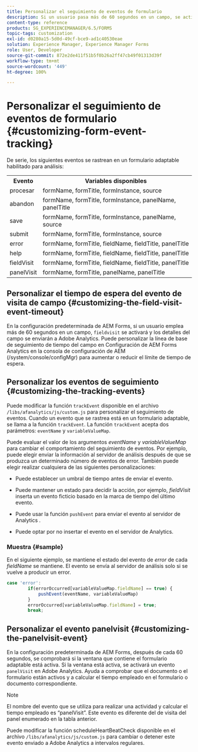 ```yaml
---
title: Personalizar el seguimiento de eventos de formulario
description: Si un usuario pasa más de 60 segundos en un campo, se activará un evento de visita de campo y los detalles del campo se enviarán a Adobe SiteCatalyst.
content-type: reference
products: SG_EXPERIENCEMANAGER/6.5/FORMS
topic-tags: customization
exl-id: d0280a15-5d0d-49cf-bce9-ad1c40530eae
solution: Experience Manager, Experience Manager Forms
role: User, Developer
source-git-commit: 872e2de411f51b5f0b26a2ff47cb49f01313d39f
workflow-type: tm+mt
source-wordcount: '449'
ht-degree: 100%

---
```


# Personalizar el seguimiento de eventos de formulario {#customizing-form-event-tracking}

De serie, los siguientes eventos se rastrean en un formulario adaptable habilitado para análisis:

<table>
 <tbody>
  <tr>
   <th>Evento</th>
   <th>Variables disponibles</th>
  </tr>
  <tr>
   <td>procesar</td>
   <td>formName, formTitle, formInstance, source</td>
  </tr>
  <tr>
   <td>abandon</td>
   <td>formName, formTitle, formInstance, panelName, panelTitle</td>
  </tr>
  <tr>
   <td>save</td>
   <td>formName, formTitle, formInstance, panelName, source</td>
  </tr>
  <tr>
   <td>submit</td>
   <td>formName, formTitle, formInstance, source</td>
  </tr>
  <tr>
   <td>error</td>
   <td>formName, formTitle, fieldName, fieldTitle, panelTitle</td>
  </tr>
  <tr>
   <td>help</td>
   <td>formName, formTitle, fieldName, fieldTitle, panelTitle</td>
  </tr>
  <tr>
   <td>fieldVisit</td>
   <td>formName, formTitle, fieldName, fieldTitle, panelTitle<br /> </td>
  </tr>
  <tr>
   <td>panelVisit</td>
   <td>formName, formTitle, panelName, panelTitle</td>
  </tr>
 </tbody>
</table>

## Personalizar el tiempo de espera del evento de visita de campo {#customizing-the-field-visit-event-timeout}

En la configuración predeterminada de AEM Forms, si un usuario emplea más de 60 segundos en un campo, `fieldvisit` se activará y los detalles del campo se enviarán a Adobe Analytics. Puede personalizar la línea de base de seguimiento de tiempo del campo en Configuración de AEM Forms Analytics en la consola de configuración de AEM (/system/console/configMgr) para aumentar o reducir el límite de tiempo de espera.

## Personalizar los eventos de seguimiento {#customizing-the-tracking-events}

Puede modificar la función `trackEvent` disponible en el archivo `/libs/afanalytics/js/custom.js` para personalizar el seguimiento de eventos. Cuando un evento que se rastrea está en un formulario adaptable, se llama a la función `trackEvent`. La función `trackEvent` acepta dos parámetros: `eventName` y `variableValueMap`.

Puede evaluar el valor de los argumentos *eventName* y *variableValueMap* para cambiar el comportamiento del seguimiento de eventos. Por ejemplo, puede elegir enviar la información al servidor de análisis después de que se produzca un determinado número de eventos de error. También puede elegir realizar cualquiera de las siguientes personalizaciones:

* Puede establecer un umbral de tiempo antes de enviar el evento.
* Puede mantener un estado para decidir la acción, por ejemplo, *fieldVisit* inserta un evento ficticio basado en la marca de tiempo del último evento.
* Puede usar la función `pushEvent` para enviar el evento al servidor de Analytics *.*

* Puede optar por no insertar el evento en el servidor de Analytics.

### Muestra {#sample}

En el siguiente ejemplo, se mantiene el estado del evento de *error* de cada *fieldName* se mantiene. El evento se envía al servidor de análisis solo si se vuelve a producir un error.

```javascript
case 'error':
        if(errorOccurred[variableValueMap.fieldName] == true) {
            pushEvent(eventName, variableValueMap)
        }
        errorOccurred[variableValueMap.fieldName] = true;
        break;
```

## Personalizar el evento panelvisit {#customizing-the-panelvisit-event}

En la configuración predeterminada de AEM Forms, después de cada 60 segundos, se comprobará si la ventana que contiene el formulario adaptable está activa. Si la ventana está activa, se activará un evento `panelVisit` en Adobe Analytics. Ayuda a comprobar que el documento o el formulario están activos y a calcular el tiempo empleado en el formulario o documento correspondiente.

>[!NOTE]
>
>El nombre del evento que se utiliza para realizar una actividad y calcular el tiempo empleado es “panelVisit”. Este evento es diferente del de visita del panel enumerado en la tabla anterior.

Puede modificar la función scheduleHeartBeatCheck disponible en el archivo `/libs/afanalytics/js/custom.js` para cambiar o detener este evento enviado a Adobe Analytics a intervalos regulares.
